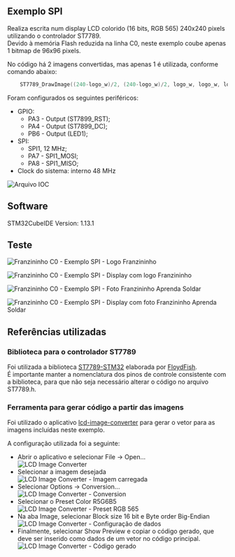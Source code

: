 ## Exemplo SPI  
  
Realiza escrita num display LCD colorido (16 bits, RGB 565) 240x240 pixels utilizando o controlador ST7789.    
Devido à memória Flash reduzida na linha C0, neste exemplo coube apenas 1 bitmap de 96x96 pixels.  

No código há 2 imagens convertidas, mas apenas 1 é utilizada, conforme comando abaixo:

``` cpp
    ST7789_DrawImage((240-logo_w)/2, (240-logo_w)/2, logo_w, logo_w, logo_franzininho);
```
  
Foram configurados os seguintes periféricos:  
- GPIO:
	- PA3 - Output (ST7899_RST);
	- PA4 - Output (ST7899_DC);
	- PB6 - Output (LED1);
- SPI:
	- SPI1, 12 MHz;
	- PA7 - SPI1_MOSI;
	- PA8 - SPI1_MISO;
- Clock do sistema: interno 48 MHz  
  
![Arquivo IOC](./img/ioc.PNG)  
  
## Software  
  
STM32CubeIDE Version: 1.13.1

## Teste  
  
![Franzininho C0 - Exemplo SPI - Logo Franzininho](./img/logo_franzininho_96x96.bmp)  

![Franzininho C0 - Exemplo SPI - Display com logo Franzininho](./img/STM32C0_logo_franzininho.png)  

![Franzininho C0 - Exemplo SPI - Foto Franzininho Aprenda Soldar](./img/franzininho_aprenda_soldar_96x96.bmp)  

![Franzininho C0 - Exemplo SPI - Display com foto Franzininho Aprenda Soldar](./img/STM32C0_franzininho_as.png)  

## Referências utilizadas

### Biblioteca para o controlador ST7789

Foi utilizada a biblioteca [ST7789-STM32](https://github.com/Floyd-Fish/ST7789-STM32) elaborada por [FloydFish](https://github.com/Floyd-Fish).  
É importante manter a nomenclatura dos pinos de controle consistente com a biblioteca, para que não seja necessário alterar o código no arquivo ST7789.h.  

### Ferramenta para gerar código a partir das imagens

Foi utilizado o aplicativo [lcd-image-converter](https://sourceforge.net/projects/lcd-image-converter/) para gerar o vetor para as imagens incluídas neste exemplo.  

A configuração utilizada foi a seguinte:    
- Abrir o aplicativo e selecionar File -> Open...  
![LCD Image Converter](./img/lcd-img-conv-1.png)  
- Selecionar a imagem desejada  
![LCD Image Converter - Imagem carregada](./img/lcd-img-conv-2.png)  
- Selecionar Options -> Conversion...  
![LCD Image Converter - Conversion](./img/lcd-img-conv-3.png)  
- Selecionar o Preset Color R5G6B5  
![LCD Image Converter - Preset RGB 565](./img/lcd-img-conv-4.png)  
- Na aba Image, selecionar Block size 16 bit e Byte order Big-Endian  
![LCD Image Converter - Configuração de dados](./img/lcd-img-conv-5.png)  
- Finalmente, selecionar Show Preview e copiar o código gerado, que deve ser inserido como dados de um vetor no código principal.  
![LCD Image Converter - Código gerado](./img/lcd-img-conv-6.png)  
